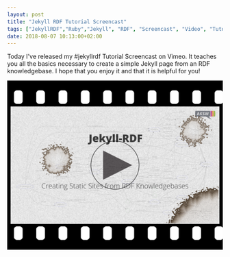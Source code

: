 ```yaml
---
layout: post
title: "Jekyll RDF Tutorial Screencast"
tags: ["JekyllRDF","Ruby","Jekyll", "RDF", "Screencast", "Video", "Tutorial", "Basic", "Introduction"]
date: 2018-08-07 10:13:00+02:00
---
```


Today I've released my #jekyllrdf Tutorial Screencast on Vimeo.
It teaches you all the basics necessary to create a simple Jekyll page from an RDF knowledgebase.
I hope that you enjoy it and that it is helpful for you!

[![Jekyll RDF Basic Tutorial](/img/2018-08-07-JekyllRDF-VideoFrame.png)](https://vimeo.com/283525074)
